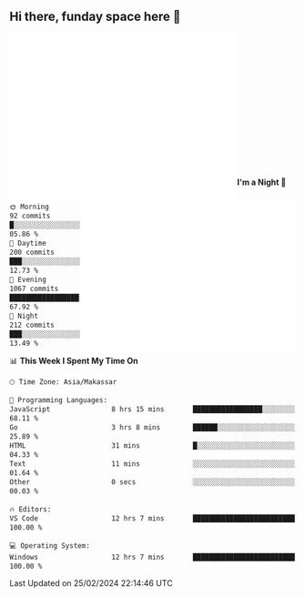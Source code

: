 ## Hi there, funday space here 🚀

<img align="left" width="400" alt="🌞" src="https://raw.githubusercontent.com/fhasnur/fhasnur/master/general.svg?token=ATQS65TR7ETTG5RLJUDIDBLBN34HE">
<img align="right" width="380" alt="🌞" src="https://raw.githubusercontent.com/fhasnur/fhasnur/master/statistics.svg?token=ATQS65TR7ETTG5RLJUDIDBLBN34HE">

<br><br><br><br><br><br><br><br><br><br><br><br><br><br>

<!--START_SECTION:waka-->
**I'm a Night 🦉** 

```text
🌞 Morning                92 commits          █░░░░░░░░░░░░░░░░░░░░░░░░   05.86 % 
🌆 Daytime                200 commits         ███░░░░░░░░░░░░░░░░░░░░░░   12.73 % 
🌃 Evening                1067 commits        █████████████████░░░░░░░░   67.92 % 
🌙 Night                  212 commits         ███░░░░░░░░░░░░░░░░░░░░░░   13.49 % 
```


📊 **This Week I Spent My Time On** 

```text
🕑︎ Time Zone: Asia/Makassar

💬 Programming Languages: 
JavaScript               8 hrs 15 mins       █████████████████░░░░░░░░   68.11 % 
Go                       3 hrs 8 mins        ██████░░░░░░░░░░░░░░░░░░░   25.89 % 
HTML                     31 mins             █░░░░░░░░░░░░░░░░░░░░░░░░   04.33 % 
Text                     11 mins             ░░░░░░░░░░░░░░░░░░░░░░░░░   01.64 % 
Other                    0 secs              ░░░░░░░░░░░░░░░░░░░░░░░░░   00.03 % 

🔥 Editors: 
VS Code                  12 hrs 7 mins       █████████████████████████   100.00 % 

💻 Operating System: 
Windows                  12 hrs 7 mins       █████████████████████████   100.00 % 
```


 Last Updated on 25/02/2024 22:14:46 UTC
<!--END_SECTION:waka-->

